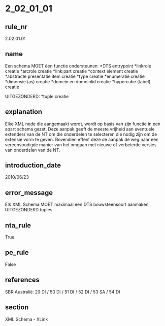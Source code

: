 # 2_02_01_01

## rule_nr
2.02.01.01

## name
Een schema MOET één functie ondersteunen:
*DTS entrypoint 
*linkrole creatie
*arcrole creatie
*link:part creatie
*context element creatie
*abstracte presentatie item creatie
*type creatie
*enumeratie creatie
*dimensie (as) creatie
*domein en domeinlid creatie
*hypercube (tabel) creatie

UITGEZONDERD:
*tuple creatie

## explanation
Elke XML node die aangemaakt wordt, wordt op basis van zijn functie in een apart schema gezet. Deze aanpak geeft de meeste vrijheid aan eventuele extenders van de NT om die onderdelen te selecteren die nodig zijn om de extensie vorm te geven. Bovendien effent deze de aanpak de weg naar een vereenvoudigde manier van het omgaan met nieuwe of verbeterde versies van onderdelen van de NT.

## introduction_date
2010/06/23

## error_message
Elk XML Schema MOET maximaal een DTS bouwsteensoort aanmaken, UITGEZONDERD tuples

## nta_rule
True

## pe_rule
False

## references
SBR Australië: 20 DI / 50 DI / 51 DI / 52 DI / 53 SA / 54 DI

## section
XML Schema - XLink

